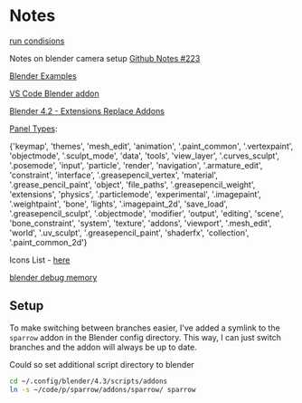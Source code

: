 # Notes

[ run condisions](https://github.com/mvlabat/bevy_egui/issues/218)

Notes on blender camera setup
[Github Notes #223](https://github.com/kaosat-dev/Blenvy/issues/223)


[Blender Examples](https://github.com/sebbas/blender-mantaflow/tree/fluid-mantaflow/doc/python_api/examples)

[VS Code Blender addon](https://github.com/JacquesLucke/blender_vscode)

[Blender 4.2 - Extensions Replace Addons](https://docs.blender.org/manual/en/latest/advanced/extensions/getting_started.html#extensions-getting-started)

[Panel Types](https://b3d.interplanety.org/en/all-possible-values-for-the-bl_context-parameter-in-ui-panel-classes/): 

{'keymap', 'themes', 'mesh_edit', 'animation', '.paint_common', '.vertexpaint', 'objectmode', '.sculpt_mode', 'data', 'tools', 'view_layer', '.curves_sculpt', '.posemode', 'input', 'particle', 'render', 'navigation', '.armature_edit', 'constraint', 'interface', '.greasepencil_vertex', 'material', '.grease_pencil_paint', 'object', 'file_paths', '.greasepencil_weight', 'extensions', 'physics', '.particlemode', 'experimental', '.imagepaint', '.weightpaint', 'bone', 'lights', '.imagepaint_2d', 'save_load', '.greasepencil_sculpt', '.objectmode', 'modifier', 'output', 'editing', 'scene', 'bone_constraint', 'system', 'texture', 'addons', 'viewport', '.mesh_edit', 'world', '.uv_sculpt', '.greasepencil_paint', 'shaderfx', 'collection', '.paint_common_2d'}

Icons List - [here](docs/icons.md)

[blender debug memory](https://docs.blender.org/manual/en/latest/advanced/operators.html)

## Setup

To make switching between branches easier, I've added a symlink to the `sparrow` addon in the Blender config directory. This way, I can just switch branches and the addon will always be up to date.

Could so set additional script directory to blender

```bash
cd ~/.config/blender/4.3/scripts/addons 
ln -s ~/code/p/sparrow/addons/sparrow/ sparrow
```
